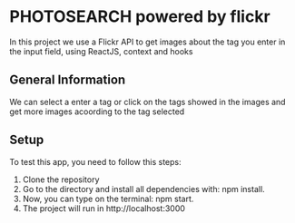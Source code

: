 # PHOTOSEARCH powered by flickr

In this project we use a Flickr API to get images about the tag you enter in the input field, using ReactJS, context and hooks

## General Information

We can select a enter a tag or click on the tags showed in the images and get more images acoording to the tag selected

## Setup

To test this app, you need to follow this steps:

1. Clone the repository
2. Go to the directory and install all dependencies with: npm install.
3. Now, you can type on the terminal: npm start.
4. The project will run in http://localhost:3000
